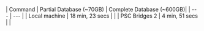 | Command | Partial Database (~70GB) | Complete Database (~600GB)|
| --- | --- |
| Local machine | 18 min, 23 secs | |
| PSC Bridges 2 | 4 min, 51 secs | |

  
